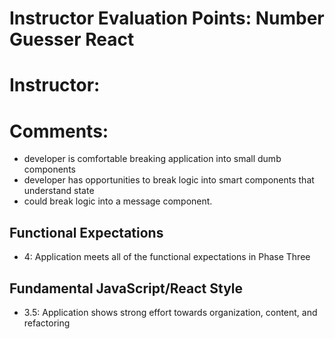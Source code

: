 # Instructor Evaluation Points: Number Guesser React
# Instructor:
# Comments:
- developer is comfortable breaking application into small dumb components
- developer has opportunities to break logic into smart components that understand state
- could break logic into a message component.


## Functional Expectations

* 4: Application meets all of the functional expectations in Phase Three

## Fundamental JavaScript/React Style

* 3.5: Application shows strong effort towards organization, content, and refactoring
